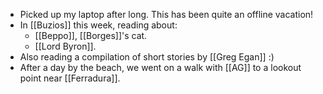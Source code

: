 - Picked up my laptop after long. This has been quite an offline vacation!
- In [[Buzios]] this week, reading about:
  - [[Beppo]], [[Borges]]'s cat.
  - [[Lord Byron]].
- Also reading a compilation of short stories by [[Greg Egan]] :)
- After a day by the beach, we went on a walk with [[AG]] to a lookout point near [[Ferradura]].
